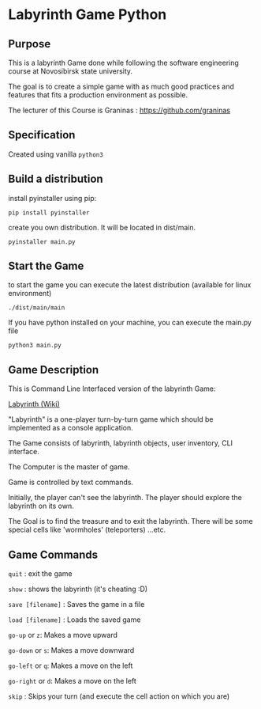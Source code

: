 
# Labyrinth Game Python

## Purpose

This is a labyrinth Game done while following the software engineering course at 
Novosibirsk state university.

The goal is to create a simple game with as much good practices and features that fits
a production environment as possible.

The lecturer of this Course is Graninas : https://github.com/graninas

## Specification

Created using vanilla `python3`

## Build a distribution
install pyinstaller using pip:

`pip install pyinstaller`

create you own distribution. It will be located in dist/main.

`pyinstaller main.py`
 
## Start the Game
to start the game you can execute the latest distribution (available for linux environment)
 
 `./dist/main/main`
 
 If you have python installed on your machine, you can execute the main.py file
 
 `python3 main.py`

## Game Description

This is Command Line Interfaced version of the labyrinth Game:

[Labyrinth (Wiki)](https://en.wikipedia.org/wiki/Labyrinth_%28paper-and-pencil_game%29)

"Labyrinth" is a one-player turn-by-turn game which should be implemented as a console application.

The Game consists of labyrinth, labyrinth objects, user inventory, CLI interface.

The Computer is the master of game.

Game is controlled by text commands.

Initially, the player can't see the labyrinth. The player should explore the labyrinth on its own.

The Goal is to find the treasure and to exit the labyrinth. There will be some special cells
like 'wormholes' (teleporters) ...etc.

## Game Commands
`quit` : exit the game

`show` : shows the labyrinth (it's cheating :D)

`save [filename]` : Saves the game in a file

`load [filename]` : Loads the saved game 

`go-up` or `z`: Makes a move upward

`go-down` or `s`: Makes a move downward

`go-left` or `q`: Makes a move on the left

`go-right` or `d`: Makes a move on the left

`skip` : Skips your turn (and execute the cell action on which you are)
